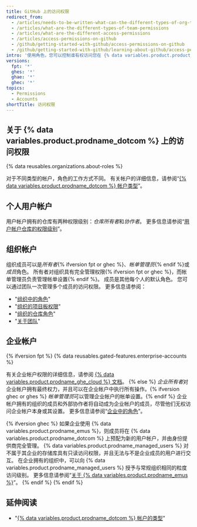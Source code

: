 ```yaml
---
title: GitHub 上的访问权限
redirect_from:
  - /articles/needs-to-be-written-what-can-the-different-types-of-org-team-permissions-do
  - /articles/what-are-the-different-types-of-team-permissions
  - /articles/what-are-the-different-access-permissions
  - /articles/access-permissions-on-github
  - /github/getting-started-with-github/access-permissions-on-github
  - /github/getting-started-with-github/learning-about-github/access-permissions-on-github
intro: '使用角色，您可以控制谁有权访问您在 {% data variables.product.product_name %} 上的帐户和资源，以及每个人拥有的访问权限级别。'
versions:
  fpt: '*'
  ghes: '*'
  ghae: '*'
  ghec: '*'
topics:
  - Permissions
  - Accounts
shortTitle: 访问权限
---
```


## 关于 {% data variables.product.prodname_dotcom %} 上的访问权限

{% data reusables.organizations.about-roles %}

对于不同类型的帐户，角色的工作方式不同。 有关帐户的详细信息，请参阅“[{% data variables.product.prodname_dotcom %} 帐户类型](/get-started/learning-about-github/types-of-github-accounts)”。

## 个人用户帐户

用户帐户拥有的仓库有两种权限级别：*仓库所有者*和*协作者*。 更多信息请参阅“[用户帐户仓库的权限级别](/articles/permission-levels-for-a-user-account-repository)”。

## 组织帐户

组织成员可以是*所有者*{% ifversion fpt or ghec %}、*帐单管理员*{% endif %}或*成员*角色。 所有者对组织具有完全管理权限{% ifversion fpt or ghec %}，而帐单管理员负责管理帐单设置{% endif %}。 成员是其他每个人的默认角色。 您可以通过团队一次管理多个成员的访问权限。 更多信息请参阅：
- "[组织中的角色](/organizations/managing-peoples-access-to-your-organization-with-roles/roles-in-an-organization)"
- "[组织的项目板权限](/articles/project-board-permissions-for-an-organization)"
- "[组织的仓库角色](/organizations/managing-access-to-your-organizations-repositories/repository-roles-for-an-organization)"
- "[关于团队](/articles/about-teams)"

## 企业帐户

{% ifversion fpt %}
{% data reusables.gated-features.enterprise-accounts %}

有关企业帐户权限的详细信息，请参阅 [{% data variables.product.prodname_ghe_cloud %} 文档](/enterprise-cloud@latest/get-started/learning-about-github/access-permissions-on-github)。
{% else %}
*企业所有者*对企业帐户拥有最终权力，并且可以在企业帐户中执行所有操作。{% ifversion ghec or ghes %} *帐单管理员*可以管理企业帐户的帐单设置。{% endif %} 企业帐户拥有的组织的成员和外部协作者将自动成为企业帐户的成员，尽管他们无权访问企业帐户本身或其设置。 更多信息请参阅“[企业中的角色](/admin/user-management/managing-users-in-your-enterprise/roles-in-an-enterprise)”。

{% ifversion ghec %}
如果企业使用 {% data variables.product.prodname_emus %}，则成员将在 {% data variables.product.prodname_dotcom %} 上预配为新的用户帐户，并由身份提供商完全管理。 {% data variables.product.prodname_managed_users %} 对不属于其企业的存储库具有只读访问权限，并且无法与不是企业成员的用户进行交互。 在企业拥有的组织中，可以向 {% data variables.product.prodname_managed_users %} 授予与常规组织相同的粒度访问级别。 更多信息请参阅“[关于 {% data variables.product.prodname_emus %}](/admin/authentication/managing-your-enterprise-users-with-your-identity-provider/about-enterprise-managed-users)”。
{% endif %}
{% endif %}

## 延伸阅读

- "[{% data variables.product.prodname_dotcom %} 帐户的类型](/articles/types-of-github-accounts)"
